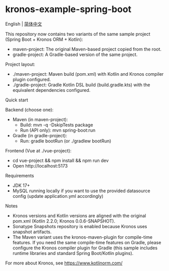 # kronos-example-spring-boot

English | [简体中文](./README-zh_CN.md)

This repository now contains two variants of the same sample project (Spring Boot + Kronos ORM + Kotlin):

- maven-project: The original Maven-based project copied from the root.
- gradle-project: A Gradle-based version of the same project.

Project layout:
- ./maven-project: Maven build (pom.xml) with Kotlin and Kronos compiler plugin configured.
- ./gradle-project: Gradle Kotlin DSL build (build.gradle.kts) with the equivalent dependencies configured.

Quick start

Backend (choose one):
- Maven (in maven-project):
  - Build: mvn -q -DskipTests package
  - Run (API only): mvn spring-boot:run
- Gradle (in gradle-project):
  - Run: gradle bootRun (or ./gradlew bootRun)

Frontend (Vue at ./vue-project):
- cd vue-project && npm install && npm run dev
- Open http://localhost:5173

Requirements
- JDK 17+
- MySQL running locally if you want to use the provided datasource config (update application.yml accordingly)

Notes
- Kronos versions and Kotlin versions are aligned with the original pom.xml (Kotlin 2.2.0; Kronos 0.0.6-SNAPSHOT).
- Sonatype Snapshots repository is enabled because Kronos uses snapshot artifacts.
- The Maven variant uses the kronos-maven-plugin for compile-time features. If you need the same compile-time features on Gradle, please configure the Kronos compiler plugin for Gradle (this sample includes runtime libraries and standard Spring Boot/Kotlin plugins).

For more about Kronos, see https://www.kotlinorm.com/
